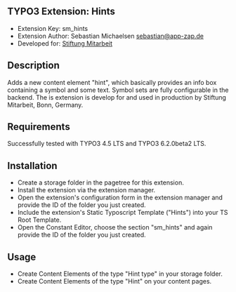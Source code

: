 ## TYPO3 Extension: Hints

* Extension Key: sm_hints
* Extension Author: Sebastian Michaelsen <sebastian@app-zap.de>
* Developed for: [Stiftung Mitarbeit](http://www.mitarbeit.de/)

## Description

Adds a new content element "hint", which basically provides an info box containing a symbol and some text. Symbol sets are fully configurable in the backend. The is extension is develop for and used in production by Stiftung Mitarbeit, Bonn, Germany.

## Requirements

Successfully tested with TYPO3 4.5 LTS and TYPO3 6.2.0beta2 LTS.

## Installation

* Create a storage folder in the pagetree for this extension.
* Install the extension via the extension manager.
* Open the extension's configuration form in the extension manager and provide the ID of the folder you just created.
* Include the extension's Static Typoscript Template ("Hints") into your TS Root Template.
* Open the Constant Editor, choose the section "sm_hints" and again provide the ID of the folder you just created.

## Usage

* Create Content Elements of the type "Hint type" in your storage folder.
* Create Content Elements of the type "Hint" on your content pages.